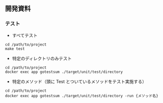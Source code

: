 ## 開発資料

### テスト

- すべてテスト

```shell
cd /path/to/project
make test
```

- 特定のディレクトリのみテスト

```shell
cd /path/to/project
docker exec app gotestsum ./target/unit/test/directory
```

- 特定のメソッド（頭に Test とついているメソッドをテスト実施する）

```shell
cd /path/to/project
docker exec app gotestsum ./target/unit/test/directory -run {メソッド名}
```
